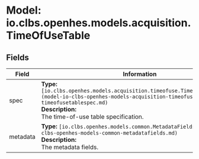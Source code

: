 # Model: io.clbs.openhes.models.acquisition.TimeOfUseTable

## Fields

| Field | Information |
| --- | --- |
| spec | <b>Type:</b> `[io.clbs.openhes.models.acquisition.timeofuse.TimeOfUseTableSpec](model-io-clbs-openhes-models-acquisition-timeofuse-timeofusetablespec.md)`<br><b>Description:</b><br>The time-of-use table specification. |
| metadata | <b>Type:</b> `[io.clbs.openhes.models.common.MetadataFields](model-io-clbs-openhes-models-common-metadatafields.md)`<br><b>Description:</b><br>The metadata fields. |

